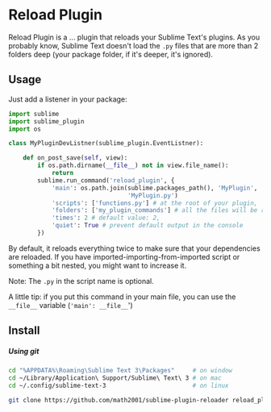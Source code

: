 # Reload Plugin

Reload Plugin is a ... plugin that reloads your Sublime Text's plugins. As you probably know, Sublime Text doesn't load the `.py` files that are more than 2 folders deep (your package folder, if it's deeper, it's ignored).

## Usage

Just add a listener in your package:

```python
import sublime
import sublime_plugin
import os

class MyPluginDevListner(sublime_plugin.EventListner):

    def on_post_save(self, view):
        if os.path.dirname(__file__) not in view.file_name():
            return
        sublime.run_command('reload_plugin', {
            'main': os.path.join(sublime.packages_path(), 'MyPlugin',
                                 'MyPlugin.py')
            'scripts': ['functions.py'] # at the root of your plugin,
            'folders': ['my_plugin_commands'] # all the files will be relaoded
            'times': 2 # default value: 2,
            'quiet': True # prevent default output in the console
        })

```

By default, it reloads everything twice to make sure that your dependencies are reloaded. If you have imported-importing-from-imported script or something a bit nested, you might want to increase it.

Note: The `.py` in the script name is optional.

A little tip: if you put this command in your main file, you can use the `__file__` variable (`'main': __file__`')

## Install

##### Using git

```bash
cd "%APPDATA%\Roaming\Sublime Text 3\Packages"     # on window
cd ~/Library/Application\ Support/Sublime\ Text\ 3 # on mac
cd ~/.config/sublime-text-3                        # on linux

git clone https://github.com/math2001/sublime-plugin-reloader reload_plugin
```
